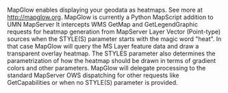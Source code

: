 MapGlow enables displaying your geodata as heatmaps. See more at http://mapglow.org.
MapGlow is currently a Python MapScript addition to UMN MapServer 
It intercepts WMS GetMap and GetLegendGraphic requests for heatmap generation
from MapServer Layer Vector (Point-type) sources when the STYLE(S) parameter starts with the magic word "heat". In that case MapGlow will query the MS Layer feature data
and draw a transparent overlay heatmap. The STYLES parameter also determines
the parametrization of how the heatmap should be drawn in terms of gradient colors and other parameters. MapGlow will delegate processing to the standard MapServer OWS dispatching
for other requests like GetCapabilities	or when no STYLE(S) parameter is provided.